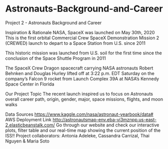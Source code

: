 # Astronauts-Background-and-Career
Project 2 - Astronauts Background and Career

Inspiration & Rationale
NASA, SpaceX was launched on May 30th, 2020 This is the first orbital Commercial Crew SpaceX Demonstration Mission 2 (CREWED) launch to depart to a Space Station from U.S. since 2011

This historic mission was launched from U.S. soil for the first time since the conclusion of the Space Shuttle Program in 2011

The SpaceX Crew Dragon spacecraft carrying NASA astronauts Robert Behnken and Douglas Hurley lifted off at 3:22 p.m. EDT Saturday on the company’s Falcon 9 rocket from Launch Complex 39A at NASA’s Kennedy Space Center in Florida


Our Project Topic
The recent launch inspired us to focus on Astronauts overall career path, origin, gender, major, space missions, flights, and moon walks

Data Sources
https://www.kaggle.com/nasa/astronaut-yearbook/data#
AWS Deployment Link
http://astronautsmap-env.eba-vi3mznpp.us-east-2.elasticbeanstalk.com/
Go through our website and check our interactive plots, filter table and our real-time map showing the current position of the ISS!!
Project collaborators: Antonia Adeleke, Cassandra Carrizal, Thai Nguyen & Maria Soto
